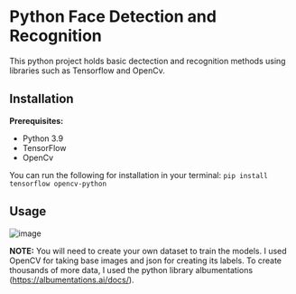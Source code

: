 # Python Face Detection and Recognition
This python project holds basic dectection and recognition methods using libraries such as Tensorflow and OpenCv.

## Installation

**Prerequisites:**
- Python 3.9
- TensorFlow
- OpenCv

You can run the following for installation in your terminal: ```pip install tensorflow opencv-python```

## Usage

![image](https://github.com/user-attachments/assets/a2be614b-c856-4838-8339-24e874505e59)

**NOTE:** You will need to create your own dataset to train the models. I used OpenCV for taking base images and json for creating its labels. To create thousands of more data, I used the python library albumentations (https://albumentations.ai/docs/).
